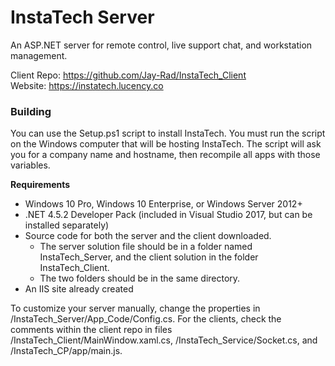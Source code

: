 # InstaTech Server
An ASP.NET server for remote control, live support chat, and workstation management.

Client Repo: https://github.com/Jay-Rad/InstaTech_Client  
Website: https://instatech.lucency.co

### Building
You can use the Setup.ps1 script to install InstaTech.  You must run the script on the Windows computer that will be hosting InstaTech.  The script will ask you for a company name and hostname, then recompile all apps with those variables.

**Requirements**  
- Windows 10 Pro, Windows 10 Enterprise, or Windows Server 2012+
- .NET 4.5.2 Developer Pack (included in Visual Studio 2017, but can be installed separately)
- Source code for both the server and the client downloaded.
    - The server solution file should be in a folder named InstaTech_Server, and the client solution in the folder InstaTech_Client.
    - The two folders should be in the same directory.
- An IIS site already created

To customize your server manually, change the properties in /InstaTech_Server/App_Code/Config.cs.  For the clients, check the comments within the client repo in files /InstaTech_Client/MainWindow.xaml.cs, /InstaTech_Service/Socket.cs, and /InstaTech_CP/app/main.js.
